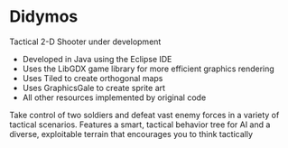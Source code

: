 # Didymos

Tactical 2-D Shooter under development
- Developed in Java using the Eclipse IDE
- Uses the LibGDX game library for more efficient graphics rendering
- Uses Tiled to create orthogonal maps
- Uses GraphicsGale to create sprite art
- All other resources implemented by original code

Take control of two soldiers and defeat vast enemy forces in a variety of tactical scenarios. Features a smart, tactical behavior tree for AI and a diverse, exploitable terrain that encourages you to think tactically
